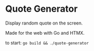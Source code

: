 # Quote Generator

Display random quote on the screen. 

Made for the web with Go and HTMX.

to start: `go build && ./quote-generator`
